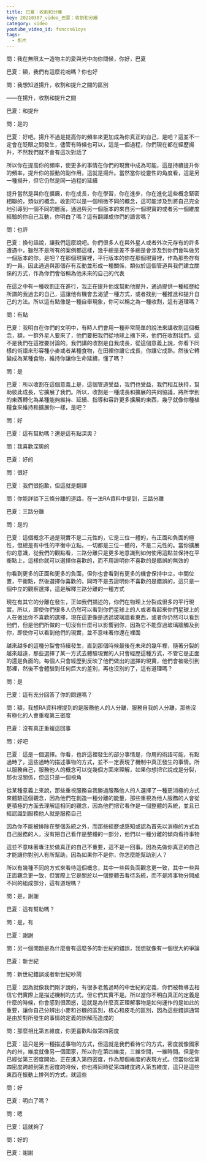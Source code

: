 ```yaml
---
title: 巴夏：收割和分離
key: 20210307_video_巴夏：收割和分離
category: video
youtube_video_id: fsnccs61oys
tags:
  - 影片
---
```


問：我在無限太一造物主的愛與光中向你問候，你好，巴夏

巴夏：額，我們有這麼花哨嗎？你也好

問：我想知道揚升，收割和提升之間的區別

——在揚升，收割和提升之間

巴夏：和提升

問：是的

巴夏：好吧。揚升不過是提高你的頻率來更加成為你真正的自己，是吧？這並不一定會在眨眼之間發生，儘管有時候也可以，這是一個過程，你們現在都在經歷揚升，不然我們就不會有這次對話了

所以你在提高你的頻率，使更多的事情在你們的現實中成為可能，這是持續提升你的頻率，提升你的振動的副作用，這就是揚升。當然當你從靈性的角度看，這是另一種揚升，但它仍然是同一過程的延續

提升當然是與你在擴展，你在成長，你在學習，你在進步，你在進化這些概念緊密相聯的，類似的概念。收割可以是一個稍微不同的概念，這可能涉及到將自己完全地引導到一個不同的層面，通過與另一個版本的來自另一個現實的或者另一個維度經驗的你自己互動，你明白了嗎？這有翻譯成你們的語言嗎？

問：也許

巴夏：換句話說，讓我們這麼說吧。你們很多人在與外星人或者外次元存有的許多遭遇中，雖然不是所有的案例都這樣，幾乎總是差不多總是會涉及到你們會叫做另一個版本的你，是吧？在那個現實裡，平行版本的你在那個現實裡，作為那些存有的一員。因此通過與那個存有互動並形成一種關係，類似於這個管道與我們建立關係的方式，作為你們會俗稱為他未來的自己的代表

在這之中有一種收割正在進行，我正在提升他或幫助他提升，通過提供一種經歷給所謂的我過去的自己，這讓他有機會去渴望一種方式，或者找到一種推進和提升自己的方法。所以這有點像是一種自舉現象，你可以稱之為一種收割，這有道理嗎？

問：有點

巴夏：我明白在你們的文明中，有時人們會用一種非常簡單的說法來講收割這個概念，額，一群外星人要來了，他們要把我們從地球上摘下來，他們在收割我們。這不是我們在這裡要討論的。我們講的收割是自我成長，從這個意義上說，你看下同樣的術語來形容種小麥或者某種食物，在田裡你讓它成長，你讓它成熟，然後它轉變成為某種食物，維持你讓你生命延續，懂了嗎？

問：是

巴夏：所以收割在這個意義上是，這個管道受益，我們也受益，我們相互扶持，幫助彼此成長，它擴展了我們。所以，收割是一種成長和擴展的共同協議，將所學到的東西轉化為某種能夠維持、延續、指導和容許更多擴展的東西，幾乎就像你種植糧食來維持和擴展你一樣，是吧？

問：好

巴夏：這有幫助嗎？還是這有點深奧？

問：我喜歡深奧的

巴夏：好的

問：很好

巴夏：我們很抱歉，但這就是翻譯

問：你能詳談下三條分離的道路，在一法RA資料中提到，三路分離

巴夏：三路分離

問：是的

巴夏：這個概念不過是現實不是二元性的，它是三位一體的，有正面和負面的極性，但總是有中性的平衡中立點，一切都是三位一體的，不是二元性的。當你擴展你的意識，從我們的觀點看，三路分離只是更多地意識到如何使用這點並保持在平衡點上，這樣你就可以選擇你喜歡的，而不用證明你不喜歡的是錯誤的無效的

你看到更多的正面和更多的負面，但你也會看到有更多的機會保持中立，中間位置，平衡點，然後選擇你喜歡的，同時不是去證明你不喜歡的是錯誤的，這只是一個中立的觀察選擇，這是解釋三路分離的一種方式

現在有其它的分離在發生，正如我們描述的，你們在物理上分裂成很多的平行現實。所以，即使你們很多人仍然可以看到你們星球上的人或者看起來你們星球上的人在做出你不喜歡的選擇，現在這更像是透過玻璃牆看東西，或者你仍然可以看到他們，但是他們所做的一切沒有什麼可以影響到你，因為它不能穿過玻璃牆觸及到你，即使你可以看到他們的現實，並不意味著你還在裡面

越來越多的這種分裂會持續發生，直到那個時候最後在未來的幾年裡，隨著分裂的越來越遠，那些選擇了某一方式去體驗現實的人只會經歷這種方式，不管它是正面的還是負面的。每個人只會經歷到反映了他們做出的選擇的現實，他們會被吸引到那裡，然後不會體驗到任何巨大的差別，再也沒別的了，這有道理嗎？

問：是

巴夏：這有充分回答了你的問題嗎？

問：額，我想RA資料裡提到的是服務他人的人分離，服務自我的人分離，那些沒有極化的人會重複第三密度

巴夏：沒有真正重複這回事

問：好吧

巴夏：這是一個選擇。你看，也許這裡發生的部分事情是，你用的術語可能，有點過時了，這些過時的描述事物的方式，並不一定表現了機制中真正發生的事情。所以服務自己，服務他人的概念可以從幾個方面來理解，如果你想把它說成是分裂，那也沒關係，但這只是一個視角

從某種意義上來說，那些重視服務自我勝過服務他人的人選擇了一種更消極的方式來體驗這個觀念，因為他們在創造一種分離的能量，那些重視為他人服務的人會從更積極的方面去理解這相同的觀念，因為他們把它看作是一個整體的系統，並且已經認識到服務他人就是服務自己

因為你不能被排除在整個系統之外，而那些經歷或感知或認為首先以消極的方式為自己服務的人，沒有把自己看作是整體的一部分，他們以一種分離的傾向看待事物

這並不意味著專注於做真正的自己不重要，這不是一回事。因為先做你真正的自己才能讓你對別人有所幫助，因為如果你不是你，你怎麼能幫助別人？

所以有幾種不同的方式來看待這個概念，其中一些與負面觀念更一致，其中一些與正面觀念更一致，但實際上它是關於以一個整體去看待系統，而不是將事物分開成不同的組成部分，這有道理嗎？

問：是，謝謝

巴夏：這有幫助嗎？

問：是，有

巴夏：謝謝

問：另一個問題是為什麼會有這麼多的新世紀的錯誤，我想就像有一個很大的爭論

巴夏：新世紀

問：新世紀錯誤或者新世紀吵鬧

巴夏：因為就像我們剛才說的，有很多老舊過時的中世紀的定義，你們被教導去相信它們實際上是描述機制的方式，但它們其實不是。所以當你不明白真正的定義是什麼的時候，你會感到很困惑，這就是為什麼真正理解事物是如何運作的是如此的重要，讓你自己分辨出小麥和谷糠的區別，核心和皮毛的區別，因為這些錯誤通常是由於對所發生的事情的定義的誤解而造成的

問：那麼相比第五維度，你更喜歡叫做第四密度

巴夏：這只是另一種描述事物的方式，但這就是我們看待它的方式，密度就像國家內的州，維度就像另一個國家，所以你在第四維度，三維空間，一維時間。但是你已經從第三密度開始，正在進入第四密度，作為那個維度的表現方式。但當你從第四密度跨越到第五密度的時候，你也將同時從第四維度跨入第五維度，這只是這些東西在振動上排列的方式，就這些

問：好

巴夏：明白了嗎？

問：嗯

巴夏：這就夠了

問：好的

巴夏：謝謝
